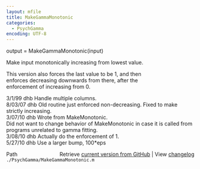 ```yaml
---
layout: mfile
title: MakeGammaMonotonic
categories:
  - PsychGamma
encoding: UTF-8
---
```


output = MakeGammaMonotonic(input)  

Make input monotonically increasing from lowest value.  

This version also forces the last value to be 1, and then  
enforces decreasing downwards from there, after the  
enforcement of increasing from 0.  

3/1/99  dhb  Handle multiple columns.  
8/03/07 dhb  Old routine just enforced non-decreasing.  Fixed to make strictly increasing.  
3/07/10 dhb  Wrote from MakeMonotonic.  
             Did not want to change behavior of MakeMonotonic in case it is called from  
             programs unrelated to gamma fitting.  
3/08/10 dhb  Actually do the enforcement of 1.  
5/27/10 dhb  Use a larger bump, 100\*eps  


<div class="code_header" style="text-align:right;">
  <span style="float:left;">Path&nbsp;&nbsp;</span> <span class="counter">Retrieve <a href=
  "https://raw.github.com/Psychtoolbox-3/Psychtoolbox-3/beta/./PsychGamma/MakeGammaMonotonic.m">current version from GitHub</a> | View <a href=
  "https://github.com/Psychtoolbox-3/Psychtoolbox-3/commits/beta/./PsychGamma/MakeGammaMonotonic.m">changelog</a></span>
</div>
<div class="code">
  <code>./PsychGamma/MakeGammaMonotonic.m</code>
</div>
